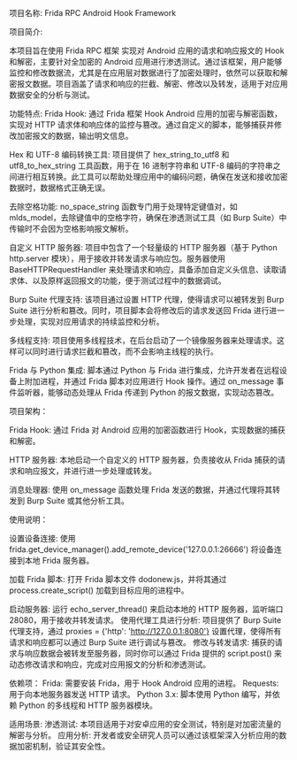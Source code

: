 项目名称: Frida RPC Android Hook Framework

项目简介:

本项目旨在使用 Frida RPC 框架 实现对 Android 应用的请求和响应报文的 Hook 和解密，主要针对全加密的 Android 应用进行渗透测试。通过该框架，用户能够监控和修改数据流，尤其是在应用层对数据进行了加密处理时，依然可以获取和解密报文数据。项目涵盖了请求和响应的拦截、解密、修改以及转发，适用于对应用数据安全的分析与测试。

功能特点:
Frida Hook: 通过 Frida 框架 Hook Android 应用的加密与解密函数，实现对 HTTP 请求体和响应体的监控与篡改。通过自定义的脚本，能够捕获并修改加密报文的数据，输出明文信息。

Hex 和 UTF-8 编码转换工具: 项目提供了 hex_string_to_utf8 和 utf8_to_hex_string 工具函数，用于在 16 进制字符串和 UTF-8 编码的字符串之间进行相互转换。此工具可以帮助处理应用中的编码问题，确保在发送和接收加密数据时，数据格式正确无误。

去除空格功能: no_space_string 函数专门用于处理特定键值对，如 mlds_model，去除键值中的空格字符，确保在渗透测试工具（如 Burp Suite）中传输时不会因为空格影响报文解析。

自定义 HTTP 服务器: 项目中包含了一个轻量级的 HTTP 服务器（基于 Python http.server 模块），用于接收并转发请求与响应包。服务器使用 BaseHTTPRequestHandler 来处理请求和响应，具备添加自定义头信息、读取请求体、以及原样返回报文的功能，便于测试过程中的数据调试。

Burp Suite 代理支持: 该项目通过设置 HTTP 代理，使得请求可以被转发到 Burp Suite 进行分析和篡改。同时，项目脚本会将修改后的请求发送回 Frida 进行进一步处理，实现对应用请求的持续监控和分析。

多线程支持: 项目使用多线程技术，在后台启动了一个镜像服务器来处理请求。这样可以同时进行请求拦截和篡改，而不会影响主线程的执行。

Frida 与 Python 集成: 脚本通过 Python 与 Frida 进行集成，允许开发者在远程设备上附加进程，并通过 Frida 脚本对应用进行 Hook 操作。通过 on_message 事件监听器，能够动态处理从 Frida 传递到 Python 的报文数据，实现动态篡改。

项目架构：

Frida Hook: 通过 Frida 对 Android 应用的加密函数进行 Hook，实现数据的捕获和解密。

HTTP 服务器: 本地启动一个自定义的 HTTP 服务器，负责接收从 Frida 捕获的请求和响应报文，并进行进一步处理或转发。

消息处理器: 使用 on_message 函数处理 Frida 发送的数据，并通过代理将其转发到 Burp Suite 或其他分析工具。

使用说明：

设置设备连接: 使用 frida.get_device_manager().add_remote_device('127.0.0.1:26666') 将设备连接到本地 Frida 服务器。

加载 Frida 脚本: 打开 Frida 脚本文件 dodonew.js，并将其通过 process.create_script() 加载到目标应用的进程中。

启动服务器: 运行 echo_server_thread() 来启动本地的 HTTP 服务器，监听端口 28080，用于接收并转发请求。
使用代理工具进行分析: 项目提供了 Burp Suite 代理支持，通过 proxies = {'http': 'http://127.0.0.1:8080'} 设置代理，使得所有请求和响应都可以通过 Burp Suite 进行调试与篡改。
修改与转发请求: 捕获的请求与响应数据会被转发至服务器，同时你可以通过 Frida 提供的 script.post() 来动态修改请求和响应，完成对应用报文的分析和渗透测试。

依赖项：
Frida: 需要安装 Frida，用于 Hook Android 应用的进程。
Requests: 用于向本地服务器发送 HTTP 请求。
Python 3.x: 脚本使用 Python 编写，并依赖 Python 的多线程和 HTTP 服务器模块。

适用场景:
渗透测试: 本项目适用于对安卓应用的安全测试，特别是对加密流量的解密与分析。
应用分析: 开发者或安全研究人员可以通过该框架深入分析应用的数据加密机制，验证其安全性。
